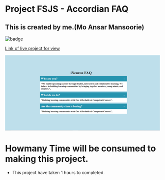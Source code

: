 # Project FSJS - Accordian FAQ

## This is created by me.(Mo Ansar Mansoorie)

![badge](https://img.shields.io/badge/Project%20FSJS-Accordian%20FAQ-yellow)

[Link of live project for view](https://accordianfaq.netlify.app/)

![View page](./completedPage.png)

# Howmany Time will be consumed to making this project.

- This project have taken 1 hours to completed.